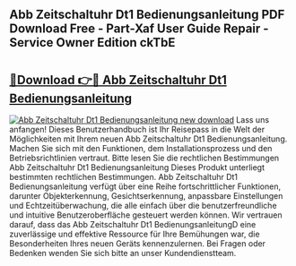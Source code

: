 ## Abb Zeitschaltuhr Dt1 Bedienungsanleitung PDF Download Free - Part-Xaf User Guide Repair - Service Owner Edition ckTbE

# <h2><a href="http://df5ark.blite.top/?on=Abb+Zeitschaltuhr+Dt1+Bedienungsanleitung">🔗Download 👉🔴 Abb Zeitschaltuhr Dt1 Bedienungsanleitung</a></h2>

[![Abb Zeitschaltuhr Dt1 Bedienungsanleitung new download](https://i.imgur.com/lujVjoI.png)](http://df5ark.blite.top/?on=Abb+Zeitschaltuhr+Dt1+Bedienungsanleitung)
Lass uns anfangen! Dieses Benutzerhandbuch ist Ihr Reisepass in die Welt der Möglichkeiten mit Ihrem neuen Abb Zeitschaltuhr Dt1 Bedienungsanleitung. Machen Sie sich mit den Funktionen, dem Installationsprozess und den Betriebsrichtlinien vertraut. Bitte lesen Sie die rechtlichen Bestimmungen Abb Zeitschaltuhr Dt1 Bedienungsanleitung Dieses Produkt unterliegt bestimmten rechtlichen Bestimmungen. Abb Zeitschaltuhr Dt1 Bedienungsanleitung verfügt über eine Reihe fortschrittlicher Funktionen, darunter Objekterkennung, Gesichtserkennung, anpassbare Einstellungen und Echtzeitüberwachung, die alle einfach über die benutzerfreundliche und intuitive Benutzeroberfläche gesteuert werden können. Wir vertrauen darauf, dass das Abb Zeitschaltuhr Dt1 BedienungsanleitungD eine zuverlässige und effektive Ressource für Ihre Bemühungen war, die Besonderheiten Ihres neuen Geräts kennenzulernen. Bei Fragen oder Bedenken wenden Sie sich bitte an unser Kundendienstteam.
